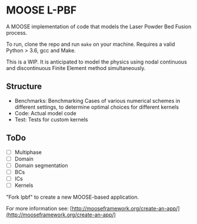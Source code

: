 MOOSE L-PBF
=====

A MOOSE implementation of code that models the Laser Powder Bed Fusion process.

To run, clone the repo and run `make` on your machine. Requires a valid Python > 3.6, gcc and Make.

This is a WIP. It is anticipated to model the physics using nodal continuous and discontinuous Finite Element method simultaneously.

## Structure

- Benchmarks: Benchmarking Cases of various numerical schemes in different settings, to determine optimal choices for different kernels
- Code: Actual model code
- Test: Tests for custom kernels

## ToDo

- [ ] Multiphase
- [ ] Domain
- [ ] Domain segmentation
- [ ] BCs
- [ ] ICs
- [ ] Kernels

"Fork lpbf" to create a new MOOSE-based application.

For more information see: [http://mooseframework.org/create-an-app/](http://mooseframework.org/create-an-app/)
